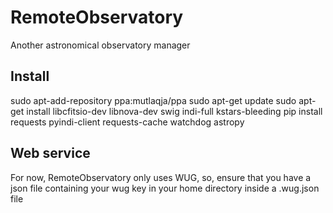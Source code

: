 # RemoteObservatory
Another astronomical observatory manager

## Install
sudo apt-add-repository ppa:mutlaqja/ppa
sudo apt-get update
sudo apt-get install libcfitsio-dev libnova-dev swig indi-full kstars-bleeding
pip install requests pyindi-client requests-cache watchdog astropy

## Web service

For now, RemoteObservatory only uses WUG, so, ensure that you have a json file containing your wug key in your home directory inside a .wug.json file


